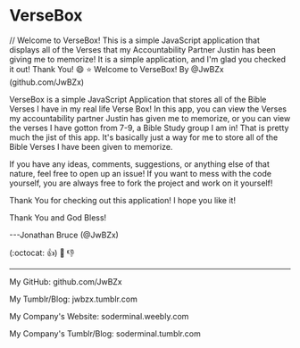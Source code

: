 # VerseBox
// Welcome to VerseBox! This is a simple JavaScript application that displays all of the Verses that my Accountability Partner Justin has been giving me to memorize! It is a simple application, and I'm glad you checked it out! Thank You! :smile: :star:
Welcome to VerseBox!
By @JwBZx (github.com/JwBZx)

VerseBox is a simple JavaScript Application that stores all of the Bible Verses I have in my real life Verse Box!
In this app, you can view the Verses my accountability partner Justin has given me to memorize, or you can view the verses I have gotton from 7-9, a Bible Study group I am in!
That is pretty much the jist of this app. It's basically just a way for me to store all of the Bible Verses I have been given to memorize.

If you have any ideas, comments, suggestions, or anything else of that nature, feel free to open up an issue!
If you want to mess with the code yourself, you are always free to fork the project and work on it yourself!

Thank You for checking out this application! I hope you like it!

Thank You and God Bless!

---Jonathan Bruce (@JwBZx)

(:octocat: :+1:) :crown: :-1:
- - - - - - - - - -
My GitHub: github.com/JwBZx

My Tumblr/Blog: jwbzx.tumblr.com

My Company's Website: soderminal.weebly.com

My Company's Tumblr/Blog: soderminal.tumblr.com
